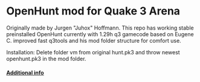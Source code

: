 OpenHunt mod for Quake 3 Arena
=================
Originally made by Jurgen "Juhox" Hoffmann.
This repo has working stable preinstalled OpenHunt 
currently with 1.29h q3 gamecode
based on Eugene C. improved fast q3tools 
and his mod folder structure for comfort use.


Installation:
Delete folder vm from original hunt.pk3 and throw newest openhunt.pk3 in the mod folder.

#### [Additional info](/docs/OpenHunt_readme.txt)






